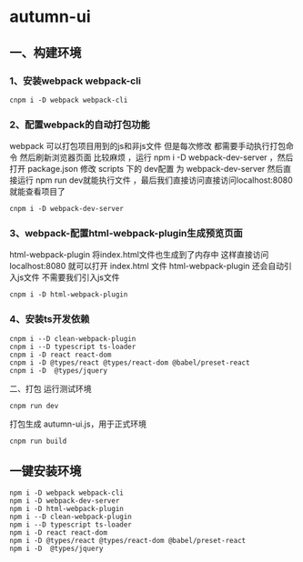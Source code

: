 # autumn-ui

## 一、构建环境

### 1、安装webpack webpack-cli
```
cnpm i -D webpack webpack-cli
```
### 2、配置webpack的自动打包功能

webpack 可以打包项目用到的js和非js文件 但是每次修改 都需要手动执行打包命令 然后刷新浏览器页面 比较麻烦 ，运行 npm i -D webpack-dev-server ，然后打开 package.json 修改 scripts 下的 dev配置 为 webpack-dev-server
然后直接运行 npm run dev就能执行文件 ，最后我们直接访问直接访问localhost:8080就能查看项目了
```
cnpm i -D webpack-dev-server
```
### 3、webpack-配置html-webpack-plugin生成预览页面

html-webpack-plugin 将index.html文件也生成到了内存中 这样直接访问localhost:8080 就可以打开 index.html 文件 html-webpack-plugin 还会自动引入js文件 不需要我们引入js文件
```
cnpm i -D html-webpack-plugin
```

### 4、安装ts开发依赖

```
cnpm i --D clean-webpack-plugin
cnpm i --D typescript ts-loader
cnpm i -D react react-dom
cnpm i -D @types/react @types/react-dom @babel/preset-react
cnpm i -D  @types/jquery
```

二、打包
运行测试环境
```
cnpm run dev
```

打包生成 autumn-ui.js，用于正式环境
```
cnpm run build
```

## 一键安装环境
```
npm i -D webpack webpack-cli
npm i -D webpack-dev-server
npm i -D html-webpack-plugin
npm i --D clean-webpack-plugin
npm i --D typescript ts-loader
npm i -D react react-dom
npm i -D @types/react @types/react-dom @babel/preset-react
npm i -D  @types/jquery

```